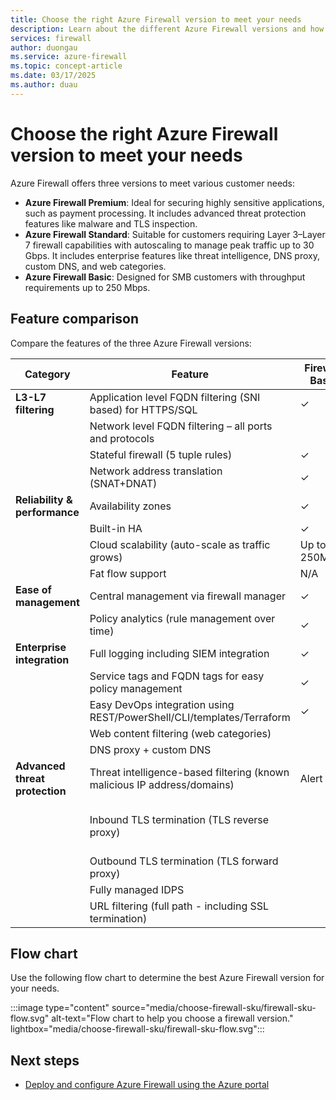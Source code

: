 ```yaml
---
title: Choose the right Azure Firewall version to meet your needs
description: Learn about the different Azure Firewall versions and how to choose the right one for your needs.
services: firewall
author: duongau
ms.service: azure-firewall
ms.topic: concept-article
ms.date: 03/17/2025
ms.author: duau
---
```


# Choose the right Azure Firewall version to meet your needs

Azure Firewall offers three versions to meet various customer needs:

- **Azure Firewall Premium**: Ideal for securing highly sensitive applications, such as payment processing. It includes advanced threat protection features like malware and TLS inspection.
- **Azure Firewall Standard**: Suitable for customers requiring Layer 3–Layer 7 firewall capabilities with autoscaling to manage peak traffic up to 30 Gbps. It includes enterprise features like threat intelligence, DNS proxy, custom DNS, and web categories.
- **Azure Firewall Basic**: Designed for SMB customers with throughput requirements up to 250 Mbps.

## Feature comparison

Compare the features of the three Azure Firewall versions:

| Category | Feature | Firewall Basic | Firewall Standard | Firewall Premium |
| --- | --- | --- | --- | --- |
| **L3-L7 filtering** | Application level FQDN filtering (SNI based) for HTTPS/SQL | ✓ | ✓ | ✓ |
|  | Network level FQDN filtering – all ports and protocols |  | ✓ | ✓ |
|  | Stateful firewall (5 tuple rules) | ✓ | ✓ | ✓ |
|  | Network address translation (SNAT+DNAT) | ✓ | ✓ | ✓ |
| **Reliability & performance** | Availability zones | ✓ | ✓ | ✓ |
|  | Built-in HA | ✓ | ✓ | ✓ |
|  | Cloud scalability (auto-scale as traffic grows) | Up to 250Mbps | Up to 30 Gbps | Up to 100 Gbps |
|  | Fat flow support | N/A | 1 Gbps | 10 Gbps |
| **Ease of management** | Central management via firewall manager | ✓ | ✓ | ✓ |
|  | Policy analytics (rule management over time) | ✓ | ✓ | ✓ |
| **Enterprise integration** | Full logging including SIEM integration | ✓ | ✓ | ✓ |
|  | Service tags and FQDN tags for easy policy management | ✓ | ✓ | ✓ |
|  | Easy DevOps integration using REST/PowerShell/CLI/templates/Terraform | ✓ | ✓ | ✓ |
|  | Web content filtering (web categories) |  | ✓ | ✓ |
|  | DNS proxy + custom DNS |  | ✓ | ✓ |
| **Advanced threat protection** | Threat intelligence-based filtering (known malicious IP address/domains) | Alert | ✓ | ✓ |
|  | Inbound TLS termination (TLS reverse proxy) |  |  | Using Azure Application Gateway |
|  | Outbound TLS termination (TLS forward proxy) |  |  | ✓ |
|  | Fully managed IDPS |  |  | ✓ |
|  | URL filtering (full path - including SSL termination) |  |  | ✓ |


## Flow chart

Use the following flow chart to determine the best Azure Firewall version for your needs.

<!-- Art Library Source# ConceptArt-0-000-011 -->
:::image type="content" source="media/choose-firewall-sku/firewall-sku-flow.svg" alt-text="Flow chart to help you choose a firewall version." lightbox="media/choose-firewall-sku/firewall-sku-flow.svg":::

## Next steps

- [Deploy and configure Azure Firewall using the Azure portal](tutorial-firewall-deploy-portal.md)